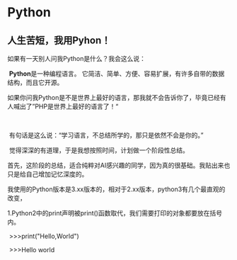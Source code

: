 # 				Python

## 人生苦短，我用Pyhon！

如果有一天别人问我Python是什么？我会这么说：

​	 **Python**是一种编程语言。 它简洁、简单、方便、容易扩展，有许多自带的数据结构，而且它开源。

​	如果你问我Python是不是世界上最好的语言，那我就不会告诉你了，毕竟已经有人喊出了”PHP是世界上最好的语言了！“

​	

​	有句话是这么说：“学习语言，不总结所学的，那只是依然不会是你的。”

​	觉得深深的有道理，于是我想按照时间，计划做一个阶段性总结。



​	首先，这阶段的总结，适合纯粹对AI感兴趣的同学，因为真的很基础。我贴出来也只是给自己增加记忆深度的。

​	我使用的Python版本是3.xx版本的，相对于2.xx版本，python3有几个最直观的改变，

​	1.Python2中的print声明被print()函数取代，我们需要打印的对象都要放在括号内。

​	>>>print("Hello,World")

​	>>>Hello world

​	



